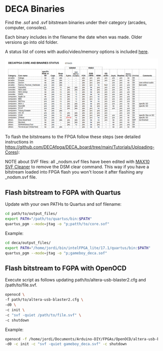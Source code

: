# DECA Binaries 

Find the .sof and .svf bitstream binaries under their category (arcades, computer, consoles).

Each binary includes in the filename the date when was made. Older versions go into old folder.

A status list of cores with audio/video/memory options is included [here](DECA_binaries.ods).

![DECA_binaries](DECA_binaries.png)



To flash the bitstreams to the FPGA follow these steps (see detailed instructions in https://github.com/DECAfpga/DECA_board/tree/main/Tutorials/Uploading-Cores):



NOTE about SVF files: all _nodsm.svf files have been edited with [MAX10 SVF Cleaner](https://github.com/opengateware-labs/tools-max10_svf_cleaner) to remove the DSM clear command. This way if you have a bitstream loaded into FPGA flash you won't loose it after flashing any _nodsm.svf file.



## Flash bitstream to FGPA with Quartus

Update with your own PATHs to Quartus and sof filename:

```sh
cd path/to/output_files/
export PATH="/path/to/quartus/bin:$PATH"
quartus_pgm --mode=jtag -o "p;patth/to/core.sof"

```

Example:

```sh
cd deca/output_files/
export PATH="/home/jordi/bin/intelFPGA_lite/17.1/quartus/bin:$PATH"
quartus_pgm --mode=jtag -o "p;gameboy_deca.sof"

```



## Flash bitstream to FGPA with OpenOCD

Execute script as follows updating path/to/altera-usb-blaster2.cfg and  /path/to/file.svf. 

```sh
openocd \
-f path/to/altera-usb-blaster2.cfg \
-d0 \
-c init \
-c "svf -quiet /path/to/file.svf" \
-c shutdown

```

Example:

```sh
openocd -f /home/jordi/Documents/Arduino-DIY/FPGAs/OpenOCD/altera-usb-blaster2.cfg \
-d0 -c init -c "svf -quiet gameboy_deca.svf" -c shutdown

```

